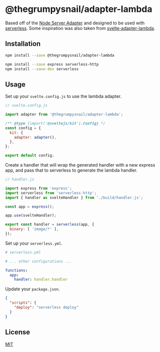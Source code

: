 # @thegrumpysnail/adapter-lambda

Based off of the [Node Server Adapter](https://kit.svelte.dev/docs/adapter-node) and designed to be used with [serverless](https://www.npmjs.com/package/serverless). Some inspiration was also taken from [svelte-adapter-lambda](https://github.com/tessellator/sveltekit-adapter-lambda).

## Installation

```bash
npm install --save @thegrumpysnail/adapter-lambda

npm install --save express serverless-http
npm install --save-dev serverless
```

## Usage

Set up your `svelte.config.js` to use the lambda adapter.

```js
// svelte.config.js

import adapter from '@thegrumpysnail/adapter-lambda';

/** @type {import('@sveltejs/kit').Config} */
const config = {
  kit: {
    adapter: adapter(),
  },
};

export default config;
```

Create a handler that will wrap the generated handler with a new express app, and pass that to serverless to generate the lambda handler.

```js
// handler.js

import express from 'express';
import serverless from 'serverless-http';
import { handler as svelteHandler } from './build/handler.js';

const app = express();

app.use(svelteHandler);

export const handler = serverless(app, {
  binary: [ 'image/*' ],
});
```

Set up your `serverless.yml`.

```yaml
# serverless.yml

# ... other configurations ...

functions:
  app:
    handler: handler.handler
```

Update your `package.json`.

```json
{
  "scripts": {
    "deploy": "serverless deploy"
  }
}
```

## License

[MIT](LICENSE)
